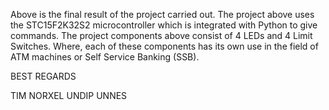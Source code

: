 Above is the final result of the project carried out. The project above uses the STC15F2K32S2 microcontroller which is integrated with Python to give commands. The project components above consist of 4 LEDs and 4 Limit Switches. Where, each of these components has its own use in the field of ATM machines or Self Service Banking (SSB).

BEST REGARDS

TIM NORXEL UNDIP UNNES
